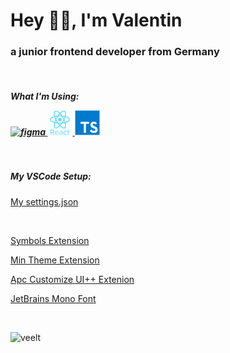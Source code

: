 <h1 align="left">Hey 👋🏻, I'm Valentin</h1>
<h3 align="left">a junior frontend developer from Germany</h3>

<br/>
<h5 align="left">What I'm Using:</p>
<p align="left"> <a href="https://www.figma.com/" target="_blank" rel="noreferrer"> <img src="https://www.vectorlogo.zone/logos/figma/figma-icon.svg" alt="figma" width="40" height="40"/> </a> <a href="https://developer.mozilla.org/en-US/docs/Web/JavaScript" target="_blank" rel="noreferrer"> <a href="https://reactjs.org/" target="_blank" rel="noreferrer"> <img src="https://raw.githubusercontent.com/devicons/devicon/master/icons/react/react-original-wordmark.svg" alt="react" width="40" height="40"/> </a> <a href="https://www.typescriptlang.org/" target="_blank" rel="noreferrer"> <img src="https://raw.githubusercontent.com/devicons/devicon/master/icons/typescript/typescript-original.svg" alt="typescript" width="40" height="40"/> </a> </p>
<br/>

<h5 align="left">
My VSCode Setup:
</h6>

[My settings.json](VSCode/settings.json)

<br/>

[Symbols Extension](https://marketplace.visualstudio.com/items?itemName=miguelsolorio.symbols)

[Min Theme Extension](https://marketplace.visualstudio.com/items?itemName=miguelsolorio.min-theme)

[Apc Customize UI++ Extenion](https://marketplace.visualstudio.com/items?itemName=drcika.apc-extension)

[JetBrains Mono Font](https://www.jetbrains.com/de-de/lp/mono/)

<br/>
<p align="left"><a href="https://ko-fi.com/veelt"> <img align="left" src="https://cdn.ko-fi.com/cdn/kofi3.png?v=3" height="25" width="105" alt="veelt" /></a>
</p>